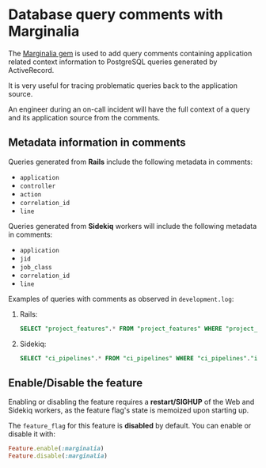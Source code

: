 # Database query comments with Marginalia

The [Marginalia gem](https://github.com/basecamp/marginalia) is used to add
query comments containing application related context information to PostgreSQL
queries generated by ActiveRecord.

It is very useful for tracing problematic queries back to the application source.

An engineer during an on-call incident will have the full context of a query
and its application source from the comments.

## Metadata information in comments

Queries generated from **Rails** include the following metadata in comments:

- `application`
- `controller`
- `action`
- `correlation_id`
- `line`

Queries generated from **Sidekiq** workers will include the following metadata
in comments:

- `application`
- `jid`
- `job_class`
- `correlation_id`
- `line`

Examples of queries with comments as observed in `development.log`:

1. Rails:

   ```sql
   SELECT "project_features".* FROM "project_features" WHERE "project_features"."project_id" = $1 LIMIT $2 [["project_id", 5], ["LIMIT", 1]] /*application:web,controller:jobs,action:trace,correlation_id:rYF4mey9CH3,line:/app/policies/project_policy.rb:504:in `feature_available?'*/
   ```

1. Sidekiq:

   ```sql
   SELECT "ci_pipelines".* FROM "ci_pipelines" WHERE "ci_pipelines"."id" = $1 LIMIT $2 [["id", 64], ["LIMIT", 1]] /*application:sidekiq,jid:e7d6668a39a991e323009833,job_class:ExpireJobCacheWorker,correlation_id:rYF4mey9CH3,line:/app/workers/expire_job_cache_worker.rb:14:in `perform'*/
   ```

## Enable/Disable the feature

Enabling or disabling the feature requires a **restart/SIGHUP** of the Web and
Sidekiq workers, as the feature flag's state is memoized upon starting up.

The `feature_flag` for this feature is **disabled** by default. You can enable
or disable it with:

```ruby
Feature.enable(:marginalia)
Feature.disable(:marginalia)
```
